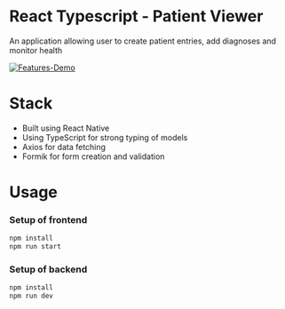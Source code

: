 # React Typescript - Patient Viewer
An application allowing user to create patient entries, add diagnoses and monitor health

[![Features-Demo](https://img.youtube.com/vi/HudTgbnnjdQ/maxresdefault.jpg)](https://youtu.be/HudTgbnnjdQ)

# Stack
- Built using React Native
- Using TypeScript for strong typing of models
- Axios for data fetching
- Formik for form creation and validation

# Usage
### Setup of frontend
```bash
npm install
npm run start
```

### Setup of backend
```bash
npm install
npm run dev
```
